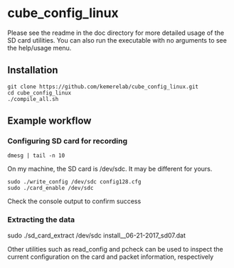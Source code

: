 # cube\_config\_linux

Please see the readme in the doc directory for more detailed usage of the SD card utilities. You can also run the executable with no arguments to see the help/usage menu. 

## Installation
```
git clone https://github.com/kemerelab/cube_config_linux.git
cd cube_config_linux
./compile_all.sh
```
## Example workflow

### Configuring SD card for recording
```
dmesg | tail -n 10
```

On my machine, the SD card is /dev/sdc. It may be different for yours.

```
sudo ./write_config /dev/sdc config128.cfg
sudo ./card_enable /dev/sdc
```

Check the console output to confirm success

### Extracting the data
sudo ./sd\_card\_extract /dev/sdc install_\_06-21-2017\_sd07.dat 

Other utilities such as read\_config and pcheck can be used to inspect the 
current configuration on the card and packet information, respectively
